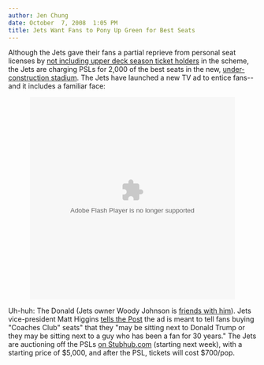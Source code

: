 ```yaml
---
author: Jen Chung
date: October  7, 2008  1:05 PM
title: Jets Want Fans to Pony Up Green for Best Seats
---
```


<p>Although the Jets gave their fans a partial reprieve from personal seat licenses by <a href="https://web.archive.org/web/20110611054604/http://gothamist.com/2008/08/26/jets_fans_receive_partial_reprieve.php">not including upper deck season ticket holders</a> in the scheme,  the Jets are charging PSLs for 2,000 of the best seats in the new, <a href="https://web.archive.org/web/20110611054604/http://gothamist.com/2008/09/13/giants_jets_end_talks_with_allianz.php">under-construction stadium</a>.  The Jets have launched a new TV ad to entice fans--and it includes a familiar face:  </p>

<center><object classid="clsid:d27cdb6e-ae6d-11cf-96b8-444553540000" codebase="https://web.archive.org/web/20110611054604oe_/http://fpdownload.macromedia.com/pub/shockwave/cabs/flash/swflash.cab#version=8,0,0,0" id="vxFlashPlayer2202" width="416" height="410"><param name="movie" value="http://publish.vx.roo.com/nypost/viral/flashembed/"><param name="allowScriptAccess" value="always"><param name="allowFullscreen" value="true"><param name="quality" value="high"><param name="scale" value="noScale"><param name="wmode" value="windowed"><param name="flashvars" value="vxTemplate=http://publish.vx.roo.com/nypost/viral/VideoWindowViral.swf&amp;vxSiteId=ac31f425-cfeb-43f7-a398-08185b2394d5&amp;vxChannel=NY Post&amp;vxClipId=1458_391376&amp;vxClickToPlay=clip&amp;vxTint=&amp;vxServerBase=&amp;vxBitrate=300&amp;vxCore=http://publish.vx.roo.com/nypost/viral/vxCore.swf&amp;vxFilmStrip=&amp;"><embed type="application/x-shockwave-flash" src="https://web.archive.org/web/20110611054604oe_/http://publish.vx.roo.com/nypost/viral/flashembed/" width="416" height="410" allowscriptaccess="always" allowfullscreen="true" quality="high" scale="noScale" wmode="windowed" flashvars="vxTemplate=http://publish.vx.roo.com/nypost/viral/VideoWindowViral.swf&amp;vxSiteId=ac31f425-cfeb-43f7-a398-08185b2394d5&amp;vxChannel=NY Post&amp;vxClipId=1458_391376&amp;vxClickToPlay=clip&amp;vxTint=&amp;vxServerBase=&amp;vxBitrate=300&amp;vxCore=http://publish.vx.roo.com/nypost/viral/vxCore.swf&amp;vxFilmStrip=&amp;"></object></center>

<p>Uh-huh: The Donald (Jets owner Woody Johnson is <a href="https://web.archive.org/web/20110611054604/http://gothamist.com/2008/09/05/woody_johnsons_big_wallet_helps_gop.php">friends with him</a>).  Jets vice-president Matt Higgins <a href="https://web.archive.org/web/20110611054604/http://www.nypost.com/seven/10072008/news/regionalnews/trump_is_jet_green_132512.htm">tells the Post</a> the ad is meant to tell fans buying &quot;Coaches Club&quot; seats&quot; that they &quot;may be sitting next to Donald Trump or they may be sitting next to a guy who has been a fan for 30 years.&quot;  The Jets are auctioning off the PSLs <a href="https://web.archive.org/web/20110611054604/http://jetsauction.stubhub.com/?osid=jets-auction-sh-nfl-genre-orc-p2">on Stubhub.com</a> (starting next week), with a starting price of $5,000, and after the PSL, tickets will cost $700/pop.</p>